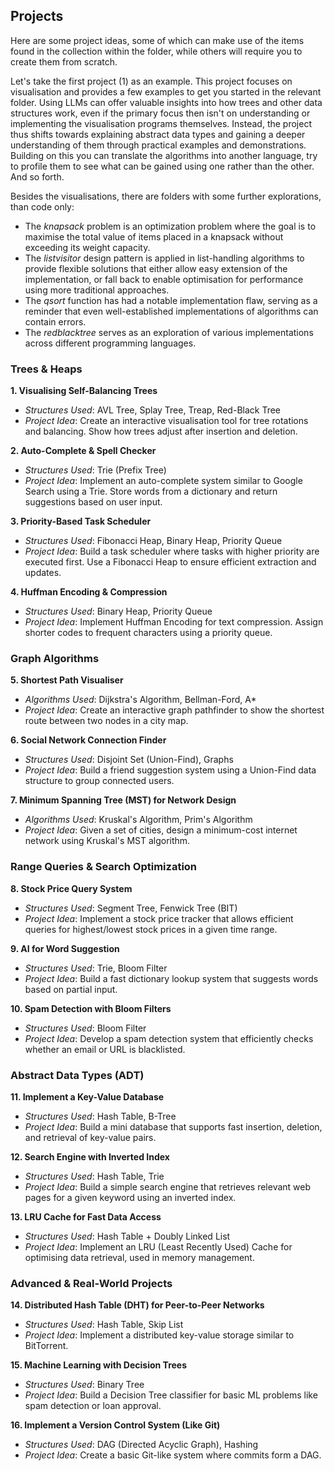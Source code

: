 
## Projects

Here are some project ideas, some of which can make use of the items found in
the collection within the folder, while others will require you to create them
from scratch.

Let's take the first project (1) as an example. This project focuses on visualisation
and provides a few examples to get you started in the relevant folder. Using LLMs can
offer valuable insights into how trees and other data structures work, even if the
primary focus then isn't on understanding or implementing the visualisation programs
themselves. Instead, the project thus shifts towards explaining abstract data types
and gaining a deeper understanding of them through practical examples and demonstrations.
Building on this you can translate the algorithms into another language, try to
profile them to see what can be gained using one rather than the other. And so forth.

Besides the visualisations, there are folders with some further explorations, than
code only:

* The *knapsack* problem is an optimization problem where the goal is to
  maximise the total value of items placed in a knapsack without exceeding its
  weight capacity.
* The *listvisitor* design pattern is applied in list-handling algorithms to provide
  flexible solutions that either allow easy extension of the implementation, or
  fall back to enable optimisation for performance using more traditional approaches.
* The *qsort* function has had a notable implementation flaw, serving as a reminder
  that even well-established implementations of algorithms can contain errors.
* The *redblacktree* serves as an exploration of various implementations across
  different programming languages.


### Trees & Heaps

__1. Visualising Self-Balancing Trees__
- *Structures Used*: AVL Tree, Splay Tree, Treap, Red-Black Tree
- *Project Idea*: Create an interactive visualisation tool for tree rotations and balancing.
  Show how trees adjust after insertion and deletion.

__2. Auto-Complete & Spell Checker__
- *Structures Used*: Trie (Prefix Tree)
- *Project Idea*: Implement an auto-complete system similar to Google Search using a Trie.
  Store words from a dictionary and return suggestions based on user input.

__3. Priority-Based Task Scheduler__
- *Structures Used*: Fibonacci Heap, Binary Heap, Priority Queue
- *Project Idea*: Build a task scheduler where tasks with higher priority are executed first.
  Use a Fibonacci Heap to ensure efficient extraction and updates.

__4. Huffman Encoding & Compression__
- *Structures Used*: Binary Heap, Priority Queue
- *Project Idea*: Implement Huffman Encoding for text compression. Assign shorter codes to
  frequent characters using a priority queue.



### Graph Algorithms

__5. Shortest Path Visualiser__
- *Algorithms Used*: Dijkstra's Algorithm, Bellman-Ford, A*
- *Project Idea*: Create an interactive graph pathfinder to show the shortest route between
  two nodes in a city map.

__6. Social Network Connection Finder__
- *Structures Used*: Disjoint Set (Union-Find), Graphs
- *Project Idea*: Build a friend suggestion system using a Union-Find data structure to group
  connected users.

__7. Minimum Spanning Tree (MST) for Network Design__
- *Algorithms Used*: Kruskal's Algorithm, Prim's Algorithm
- *Project Idea*: Given a set of cities, design a minimum-cost internet network using
  Kruskal's MST algorithm.



### Range Queries & Search Optimization

__8. Stock Price Query System__
- *Structures Used*: Segment Tree, Fenwick Tree (BIT)
- *Project Idea*: Implement a stock price tracker that allows efficient queries for
  highest/lowest stock prices in a given time range.

__9. AI for Word Suggestion__
- *Structures Used*: Trie, Bloom Filter
- *Project Idea*: Build a fast dictionary lookup system that suggests words based
  on partial input.

__10. Spam Detection with Bloom Filters__
- *Structures Used*: Bloom Filter
- *Project Idea*: Develop a spam detection system that efficiently checks whether
  an email or URL is blacklisted.



### Abstract Data Types (ADT)

__11. Implement a Key-Value Database__
- *Structures Used*: Hash Table, B-Tree
- *Project Idea*: Build a mini database that supports fast insertion, deletion,
  and retrieval of key-value pairs.

__12. Search Engine with Inverted Index__
- *Structures Used*: Hash Table, Trie
- *Project Idea*: Build a simple search engine that retrieves relevant web pages
  for a given keyword using an inverted index.

__13. LRU Cache for Fast Data Access__
- *Structures Used*: Hash Table + Doubly Linked List
- *Project Idea*: Implement an LRU (Least Recently Used) Cache for optimising
  data retrieval, used in memory management.



### Advanced & Real-World Projects

__14. Distributed Hash Table (DHT) for Peer-to-Peer Networks__
- *Structures Used*: Hash Table, Skip List
- *Project Idea*: Implement a distributed key-value storage similar to BitTorrent.

__15. Machine Learning with Decision Trees__
- *Structures Used*: Binary Tree
- *Project Idea*: Build a Decision Tree classifier for basic ML problems like spam
  detection or loan approval.

__16. Implement a Version Control System (Like Git)__
- *Structures Used*: DAG (Directed Acyclic Graph), Hashing
- *Project Idea*: Create a basic Git-like system where commits form a DAG.

